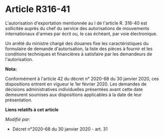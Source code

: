 # Article R316-41

L'autorisation d'exportation mentionnée au I de l'article R. 316-40 est sollicitée auprès du chef du service des
autorisations de mouvements internationaux d'armes par écrit ou, le cas échéant, par voie électronique.

Un arrêté du ministre chargé des douanes fixe les caractéristiques du formulaire de demande d'autorisation, la liste des
pièces à fournir et les conditions techniques et financières à satisfaire par les demandeurs de l'autorisation.

**Nota:**

Conformément à l'article 42 du décret n° 2020-68 du 30 janvier 2020, ces dispositions entrent en vigueur le 1er février 2020.
Les demandes de décisions administratives individuelles présentées avant cette date demeurent soumises aux dispositions
applicables à la date de leur présentation.

**Liens relatifs à cet article**

_Modifié par_:

  - Décret n°2020-68 du 30 janvier 2020 - art. 31
